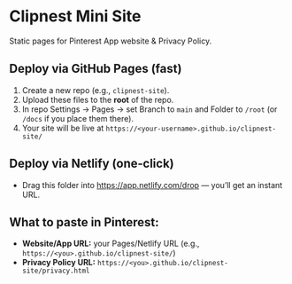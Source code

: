 # Clipnest Mini Site
Static pages for Pinterest App website & Privacy Policy.

## Deploy via GitHub Pages (fast)
1) Create a new repo (e.g., `clipnest-site`).
2) Upload these files to the **root** of the repo.
3) In repo Settings → Pages → set Branch to `main` and Folder to `/root` (or `/docs` if you place them there).
4) Your site will be live at `https://<your-username>.github.io/clipnest-site/`

## Deploy via Netlify (one‑click)
- Drag this folder into https://app.netlify.com/drop — you’ll get an instant URL.

## What to paste in Pinterest:
- **Website/App URL:** your Pages/Netlify URL (e.g., `https://<you>.github.io/clipnest-site/`)
- **Privacy Policy URL:** `https://<you>.github.io/clipnest-site/privacy.html`
